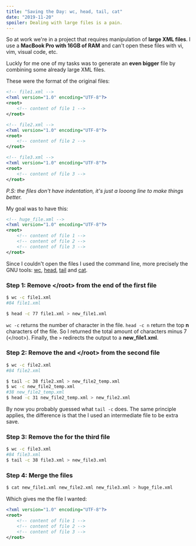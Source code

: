 ```yaml
---
title: "Saving the Day: wc, head, tail, cat"
date: "2019-11-20"
spoiler: Dealing with large files is a pain.
---
```


So at work we're in a project that requires manipulation of **large XML files**. I use a **MacBook Pro with 16GB of RAM** and can't open these files with vi, vim, visual code, etc.

Luckly for me one of my tasks was to generate an **even bigger** file by combining some already large XML files.

These were the format of the original files:

```xml
<!-- file1.xml -->
<?xml version="1.0" encoding="UTF-8"?>
<root>
    <!-- content of file 1 -->
</root>

<!-- file2.xml -->
<?xml version="1.0" encoding="UTF-8"?>
<root>
    <!-- content of file 2 -->
</root>

<!-- file3.xml -->
<?xml version="1.0" encoding="UTF-8"?>
<root>
    <!-- content of file 3 -->
</root>
```

_P.S: the files don't have indentation, it's just a looong line to make things better._

My goal was to have this:

```xml
<!-- huge_file.xml -->
<?xml version="1.0" encoding="UTF-8"?>
<root>
    <!-- content of file 1 -->
    <!-- content of file 2 -->
    <!-- content of file 3 -->
</root>
```

Since I couldn't open the files I used the command line, more precisely the GNU tools: [wc](https://linux.die.net/man/1/wc), [head](https://linux.die.net/man/1/head), [tail](https://linux.die.net/man/1/tail) and [cat](https://linux.die.net/man/1/cat).

### Step 1: Remove \</root> from the end of the first file

```bash
$ wc -c file1.xml
#84 file1.xml

$ head -c 77 file1.xml > new_file1.xml
```

`wc -c` returns the number of character in the file. `head -c n` return the top **n** characters of the file. So I returned the total amount of characters minus 7 (\</root>). Finally, the `>` redirects the output to a **new_file1.xml**.

### Step 2: Remove the <?xml...?> and \</root> from the second file

```bash
$ wc -c file2.xml
#84 file2.xml

$ tail -c 38 file2.xml > new_file2_temp.xml
$ wc -c new_file2_temp.xml
#38 new_file2_temp.xml
$ head -c 31 new_file2_temp.xml > new_file2.xml
```

By now you probably guessed what `tail -c` does. The same principle applies, the difference is that the I used an intermediate file to be extra save.

### Step 3: Remove the <?xml ...?> for the third file

```bash
$ wc -c file3.xml
#84 file3.xml
$ tail -c 38 file3.xml > new_file3.xml
```

### Step 4: Merge the files

```bash
$ cat new_file1.xml new_file2.xml new_file3.xml > huge_file.xml
```

Which gives me the file I wanted:

```xml
<?xml version="1.0" encoding="UTF-8"?>
<root>
    <!-- content of file 1 -->
    <!-- content of file 2 -->
    <!-- content of file 3 -->
</root>
```
